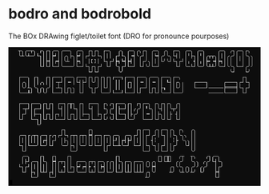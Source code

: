 # bodro and bodrobold
The BOx DRAwing figlet/toilet font (DRO for pronounce pourposes)

![bodro and bodrobold preview](https://github.com/pemazzon/bodro/blob/main/bodro-preview.png)
